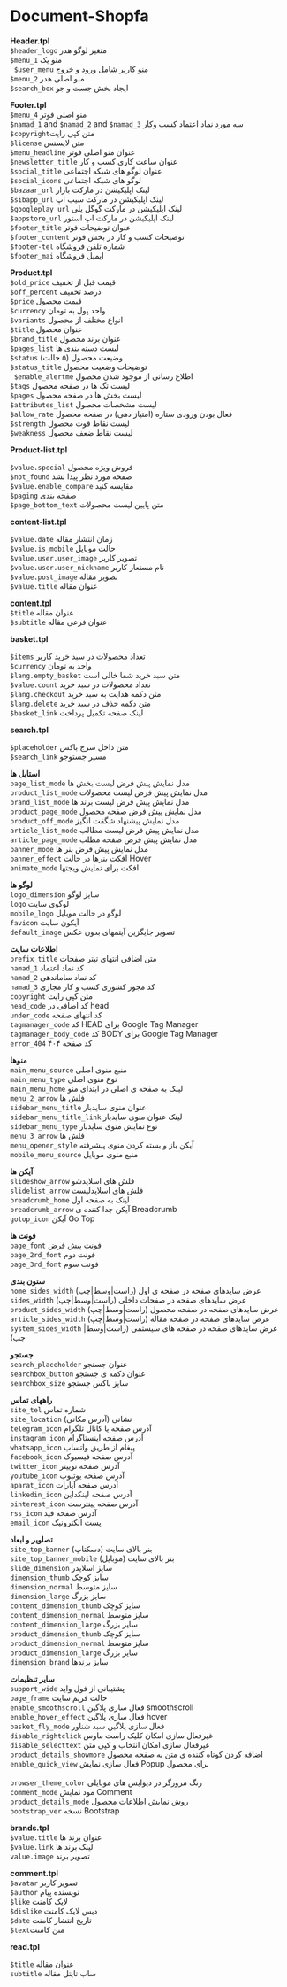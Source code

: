 # Document-Shopfa
**Header.tpl** <br>
`$header_logo` متغیر لوگو هدر <br>
`$menu_1` منو یک <br>
` $user_menu`  منو کاربر شامل ورود و خروج <br>
‍‍`$menu_2` منو اصلی هدر <br>
`$search_box‍‍` ایجاد بخش جست و جو <br>

**Footer.tpl** <br>
` $menu_4 ` منو اصلی فوتر <br>
 `$namad_1` and `$namad_2` and `$namad_3` سه مورد نماد اعتماد کسب وکار
<br>
 `$copyright`متن کپی رایت<br>
  ‍`$license` متن لایسنس
<br>
`$menu_headline` عنوان منو اصلی فوتر
<br>
`$newsletter_title` عنوان ساعت کاری کسب و کار
<br>
`$social_title` عنوان لوگو های شبکه اجتماعی
<br>
`$social_icons` لوگو های شبکه اجتماعی
<br>
`$bazaar_url` لینک اپلیکیشن در مارکت بازار
<br>
`$sibapp_url` لینک اپلیکیشن در مارکت سیب اپ
<br>
‍`$googleplay_url` لینک اپلیکیشن در مارکت گوگل پلی
<br>
`$appstore_url` لینک اپلیکیشن در مارکت اپ استور
<br>
`$footer_title` عنوان توضیحات فوتر
<br>
`$footer_content` توضیحات کسب و کار در بخش فوتر
<br>
`$footer-tel` شماره تلفن فروشگاه 
<br>
`$footer_mai` ایمیل فروشگاه 

**Product.tpl** <br>
`$old_price` قیمت قبل از تخفیف
<br>
`$off_percent` درصد تخفیف
<br>
`$price` قیمت محصول 
<br>
`$currency` واحد پول به تومان
<br>
‍‍‍‍`$variants` انواع مختلف از محصول
<br>
`$title` عنوان محصول 
<br>
`$brand_title` عنوان برند محصول
<br>
`$pages_list` لیست دسته بندی ها 
<br>
`$status` وضیعت محصول (۵ حالت)
‍‍‍<br>
`$status_title` توضیحات وضعیت محصول
<br>
` $enable_alertme` اطلاع رسانی از موجود شدن محصول
<br>
`$tags` لیست تگ ها در صفحه محصول
<br>
`$pages` لیست بخش ها در صفحه محصول
<br>
`$attributes_list` لیست مشخصات محصول 
<br>
`$allow_rate`  فعال بودن ورودی ستاره (امتیاز دهی) در صفحه محصول
<br>
`$strength` لیست نقاط قوت محصول
<br>
`$weakness`‍‍ لیست نقاط ضعف محصول
<br>


**Product-list.tpl**


`$value.special` فروش ویژه محصول
<br>
`$not_found` صفحه مورد نظر پیدا نشد
<br>
`$value.enable_compare` مقایسه کنید 
<br>
`$paging` صفحه بندی 
<br>
`$page_bottom_text` متن پایین لیست محصولات


**content-list.tpl**


`$value.date` زمان انتشار مقاله
<br>
`$value.is_mobile` حالت موبایل
<br>
`$value.user.user_image` تصویر کاربر
<br>
`$value.user.user_nickname` نام مستعار کاربر 
<br>
`$value.post_image` تصویر مقاله 
<br>
`$value.title` عنوان مقاله 

**content.tpl**
<br>
`$title` عنوان مقاله
<br>
`$subtitle` عنوان فرعی مقاله

**basket.tpl**


`$items` تعداد محصولات در سبد خرید کاربر
<br>
`$currency` واحد به تومان
<br>
`$lang.empty_basket` متن سبد خرید شما خالی است
<br>
‍‍`$value.count` تعداد محصولات در سبد خرید
<br>
`$lang.checkout` متن دکمه هدایت به سبد خرید 
<br>
`$lang.delete` متن دکمه حذف در سبد خرید 
<br>
`$basket_link` لینک صفحه تکمیل پرداخت

 **search.tpl**
 
 `$placeholder` متن داخل سرج باکس 
 <br>
 `$search_link`  مسیر جستوجو
 ‍‍‍‍‍‍<br>

**استایل ها**
<br>
`page_list_mode`  مدل نمایش پیش فرض لیست بخش ها
<br>
`product_list_mode`  مدل نمایش پیش فرض لیست محصولات
<br>
`brand_list_mode`  مدل نمایش پیش فرض لیست برند ها
<br>
`product_page_mode`  مدل نمایش پیش فرض صفحه محصول
<br>
`product_off_mode`  مدل نمایش پیشنهاد شگفت انگیز
<br>
`article_list_mode`  مدل نمایش پیش فرض لیست مطالب
<br>
`article_page_mode`  مدل نمایش پیش فرض صفحه مطلب
<br>
`banner_mode`  مدل نمایش پیش فرض بنر ها
<br>
`banner_effect`  افکت بنرها در حالت Hover
<br>
`animate_mode`  افکت برای نمایش ویجتها
<br>

**لوگو ها**
<br>
`logo_dimension`  سایز لوگو
<br>
`logo`  لوگوی سایت
<br>
`mobile_logo`  لوگو در حالت موبایل
<br>
`favicon`  آیکون سایت
<br>
`default_image`  تصویر جایگزین آیتمهای بدون عکس 
<br>

**اطلاعات سایت**
<br>
`prefix_title`  متن اضافی انتهای تیتر صفحات
<br>
`namad_1`  کد نماد اعتماد
<br>
`namad_2`  کد نماد ساماندهی
<br>
`namad_3`  کد مجوز کشوری کسب و کار مجازی
<br>
`copyright`  متن کپی رایت
<br>
`head_code`  کد اضافی در head
<br>
`under_code`  کد انتهای صفحه
<br>
`tagmanager_code`  کد HEAD برای Google Tag Manager
<br>
`tagmanager_body_code`  کد BODY برای Google Tag Manager
<br>
`error_404`  کد صفحه ۴۰۴
<br>

**منوها**
<br>
`main_menu_source`  منبع منوی اصلی
<br>
`main_menu_type`  نوع منوی اصلی
<br>
`main_menu_home`  لینک به صفحه ی اصلی در ابتدای منو
<br>
`menu_2_arrow`  فلش ها
<br>
`sidebar_menu_title`  عنوان منوی سایدبار
<br>
`sidebar_menu_title_link`  لینک عنوان منوی سایدبار
<br>
`sidebar_menu_type`  نوع نمایش منوی سایدبار
<br>
`menu_3_arrow`  فلش ها
<br>
`menu_opener_style`  آیکن باز و بسته کردن منوی پیشرفته
<br>
`mobile_menu_source`  منبع منوی موبایل
<br>

**آیکن ها**
<br>
`slideshow_arrow`  فلش های اسلایدشو
<br>
`slidelist_arrow`  فلش های اسلایدلیست
<br>
`breadcrumb_home`  لینک به صفحه اول
<br>
`breadcrumb_arrow`  آیکن جدا کننده ی Breadcrumb
<br>
`gotop_icon`  آیکن Go Top
<br>

**فونت ها**
<br>
`page_font`  فونت پیش فرض
<br>
`page_2rd_font`  فونت دوم
<br>
`page_3rd_font`  فونت سوم
<br>

**ستون بندی**
<br>
`home_sides_width`  عرض سایدهای صفحه در صفحه ی اول (راست|وسط|چپ)
<br>
`sides_width`  عرض سایدهای صفحه در صفحات داخلی (راست|وسط|چپ)
<br>
`product_sides_width`  عرض سایدهای صفحه در صفحه محصول (راست|وسط|چپ)
<br>
`article_sides_width`  عرض سایدهای صفحه در صفحه مقاله (راست|وسط|چپ)
<br>
`system_sides_width`  عرض سایدهای صفحه در صفحه های سیستمی (راست|وسط|چپ)
<br>

**جستجو**
<br>
`search_placeholder`  عنوان جستجو
<br>
`searchbox_button`  عنوان دکمه ی جستجو
<br>
`searchbox_size`  سایز باکس جستجو
<br>

**راههای تماس**
<br>
`site_tel`  شماره تماس
<br>
`site_location`  نشانی (آدرس مکانی)
<br>
`telegram_icon`  آدرس صفحه یا کانال تلگرام
<br>
`instagram_icon`  آدرس صفحه اینستاگرام
<br>
`whatsapp_icon`  پیغام از طریق واتساپ
<br>
`facebook_icon`  آدرس صفحه فیسبوک
<br>
`twitter_icon`  آدرس صفحه توییتر
<br>
`youtube_icon`  آدرس صفحه یوتیوب
<br>
`aparat_icon`  آدرس صفحه آپارات
<br>
`linkedin_icon`  آدرس صفحه لینکداین
<br>
`pinterest_icon`  آدرس صفحه پینترست
<br>
`rss_icon`  آدرس صفحه فید
<br>
`email_icon`  پست الکترونیک
<br>

**تصاویر و ابعاد**
<br>
`site_top_banner`  بنر بالای سایت (دسکتاپ)
<br>
`site_top_banner_mobile`  بنر بالای سایت (موبایل)
<br>
`slide_dimension`  سایز اسلایدر
<br>
`dimension_thumb`  سایز کوچک
<br>
`dimension_normal`  سایز متوسط
<br>
`dimension_large`  سایز بزرگ
<br>
`content_dimension_thumb`  سایز کوچک
<br>
`content_dimension_normal`  سایز متوسط
<br>
`content_dimension_large`  سایز بزرگ
<br>
`product_dimension_thumb`  سایز کوچک
<br>
`product_dimension_normal`  سایز متوسط
<br>
`product_dimension_large`  سایز بزرگ
<br>
`dimension_brand`  سایز برندها
<br>

**سایر تنظیمات**
<br>
`support_wide`  پشتیبانی از فول واید
<br>
`page_frame`  حالت فریم سایت
<br>
`enable_smoothscroll`  فعال سازی پلاگین smoothscroll
<br>
`enable_hover_effect`  فعال سازی پلاگین hover
<br>
`basket_fly_mode`  فعال سازی پلاگین سبد شناور
<br>
`disable_rightclick`  غیرفعال سازی امکان کلیک راست ماوس
<br>
`disable_selecttext`  غیرفعال سازی امکان انتخاب و کپی متن
<br>
`product_details_showmore`  اضافه کردن کوتاه کننده ی متن به صفحه محصول
<br>
`enable_quick_view`  فعال سازی نمایش Popup برای محصول  
<br>
`browser_theme_color`  رنگ مرورگر در دیوایس های موبایلی
<br>
`comment_mode`  مود نمایش Comment
<br>
`product_details_mode`  روش نمایش اطلاعات محصول
<br>
`bootstrap_ver`  نسخه Bootstrap
<br>

**brands.tpl**
<br>
`$value.title` عنوان برند ها 
<br>
`$value.link` لینک برند ها 
<br>
`value.image` تصویر برند


**comment.tpl**
<br>
`$avatar` تصویر کاربر 
<br>
`$author` نویسنده پیام
<br>
`$like` لایک  کامنت
<br>
`$dislike` دیس لایک کامنت
<br>
`$date` تاریخ انتشار کامنت
<br>
`$text`متن کامنت
<br>

**read.tpl**

`$title` عنوان مقاله
<br>
`subtitle` ساب تایتل مقاله
<br>
